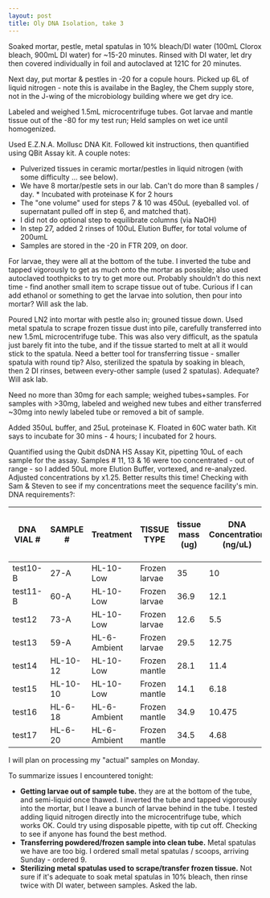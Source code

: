 ```yaml
---
layout: post
title: Oly DNA Isolation, take 3
---
```


Soaked mortar, pestle, metal spatulas in 10% bleach/DI water (100mL Clorox bleach, 900mL DI water) for ~15-20 minutes. Rinsed with DI water, let dry then covered individually in foil and autoclaved at 121C for 20 minutes.  

Next day, put mortar & pestles in -20 for a copule hours. Picked up 6L of liquid nitrogen - note this is availabe in the Bagley, the Chem supply store, not in the J-wing of the microbiology building where we get dry ice.  

Labeled and weighed 1.5mL microcentrifuge tubes. Got larvae and mantle tissue out of the -80 for my test run; Held samples on wet ice until homogenized. 

Used E.Z.N.A. Mollusc DNA Kit. Followed kit instructions, then quantified using QBit Assay kit. A couple notes: 
  * Pulverized tissues in ceramic mortar/pestles in liquid nitrogen (with some difficulty ... see below).  
  * We have 8 mortar/pestle sets in our lab.  Can't do more than 8 samples / day.   * Incubated with proteinase K for 2 hours  
  * The "one volume" used for steps 7 & 10 was 450uL (eyeballed vol. of supernatant pulled off in step 6, and matched that).   
  * I did not do optional step to equilibrate columns (via NaOH)    
  * In step 27, added 2 rinses of 100uL Elution Buffer, for total volume of 200umL  
  * Samples are stored in the -20 in FTR 209, on door.  

For larvae, they were all at the bottom of the tube. I inverted the tube and tapped vigorously to get as much onto the mortar as possible; also used autoclaved toothpicks to try to get more out.  Probably shouldn't do this next time - find another small item to scrape tissue out of tube.  Curious if I can add ethanol or something to get the larvae into solution, then pour into mortar?  Will ask the lab.  

Poured LN2 into mortar with pestle also in; grouned tissue down. Used metal spatula to scrape frozen tissue dust into pile, carefully transferred into new 1.5mL microcentrifuge tube.  This was also very difficult, as the spatula just barely fit into the tube, and if the tissue started to melt at all it would stick to the spatula.  Need a better tool for transferring tissue - smaller spatula with round tip?  Also, sterilized the spatula by soaking in bleach, then 2 DI rinses, between every-other sample (used 2 spatulas).  Adequate?  Will ask lab.  

Need no more than 30mg for each sample; weighed tubes+samples. For samples with >30mg, labeled and weighed new tubes and either transferred ~30mg into newly labeled tube or removed a bit of sample. 

Added 350uL buffer, and 25uL proteinase K. Floated in 60C water bath. Kit says to incubate for 30 mins - 4 hours; I incubated for 2 hours. 

Quantified using the Qubit dsDNA HS Assay Kit, pipetting 10uL of each sample for the assay.  Samples # 11, 13 & 16 were too concentrated - out of range - so I added 50uL more Elution Buffer, vortexed, and re-analyzed. Adjusted concentrations by x1.25. Better results this time! Checking with Sam & Steven to see if my concentrations meet the sequence facility's min. DNA requirements?: 

DNA VIAL # | SAMPLE # | Treatment | TISSUE TYPE | tissue mass (ug) | DNA Concentration (ng/uL) | Total ng DNA after assay | 1% of DNA (ng)
-- | -- | -- | -- | -- | -- | -- | --
test10-B | 27-A | HL-10-Low | Frozen larvae | 35 | 10 | 1,900 | 19
test11-B | 60-A | HL-10-Low | Frozen larvae | 36.9 | 12.1 | 2,299 | 23
test12 | 73-A | HL-10-Low | Frozen larvae | 12.6 | 5.5 | 1,045 | 10
test13 | 59-A | HL-6-Ambient | Frozen larvae | 29.5 | 12.75 | 2,423 | 24
test14 | HL-10-12 | HL-10-Low | Frozen mantle | 28.1 | 11.4 | 2,166 | 22
test15 | HL-10-10 | HL-10-Low | Frozen mantle | 14.1 | 6.18 | 1,174 | 12
test16 | HL-6-18 | HL-6-Ambient | Frozen mantle | 34.9 | 10.475 | 1,990 | 20
test17 | HL-6-20 | HL-6-Ambient | Frozen mantle | 34.5 | 4.68 | 889 | 9

I will plan on processing my "actual" samples on Monday. 

To summarize issues I encountered tonight: 
  * **Getting larvae out of sample tube.**  they are at the bottom of the tube, and semi-liquid once thawed.  I inverted the tube and tapped vigorously into the mortar, but I leave a bunch of larvae behind in the tube.  I tested adding liquid nitrogen directly into the microcentrifuge tube, which works OK. Could try using disposable pipette, with tip cut off.  Checking to see if anyone has found the best method.  
  * **Transferring powdered/frozen sample into clean tube.**  Metal spatulas we have are too big. I ordered small metal spatulas / scoops, arriving Sunday - ordered 9.    
  * **Sterilizing metal spatulas used to scrape/transfer frozen tissue.** Not sure if it's adequate to soak metal spatulas in 10% bleach, then rinse twice with DI water, between samples. Asked the lab.  
